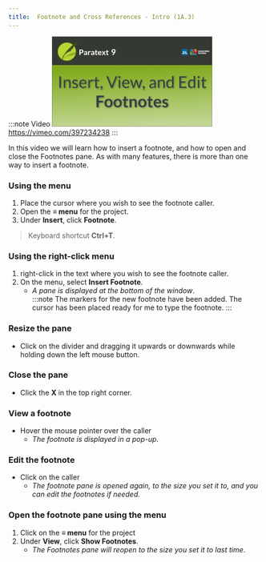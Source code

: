 ```yaml
---
title:  Footnote and Cross References - Intro (1A.3)
---
```


:::note Video
[![ ](../../media/1A.3.png)](https://vimeo.com/397234238)  
https://vimeo.com/397234238
:::

In this video we will learn how to insert a footnote, and how to open and close the Footnotes pane. As with many features, there is more than one way to insert a footnote. 
### Using the menu
1.  Place the cursor where you wish to see the footnote caller. 
1.  Open the **≡ menu** for the project. 
1.  Under **Insert**, click **Footnote**. 
>Keyboard shortcut **Ctrl+T**.

### Using the right-click menu
1.  right-click in the text where you wish to see the footnote caller. 
1.  On the menu, select **Insert Footnote**.   
    - *A pane is displayed at the bottom of the window*.   
:::note
The markers for the new footnote have been added. 
The cursor has been placed ready for me to type the footnote. 
:::
### Resize the pane
-  Click on the divider and dragging it upwards or downwards while holding down the left mouse button. 
### Close the pane
-  Click the **X** in the top right corner.
### View a footnote
-  Hover the mouse pointer over the caller  
    -  *The footnote is displayed in a pop-up.* 
### Edit the footnote
-  Click on the caller
    -  *The footnote pane is opened again, to the size you set it to, and you can edit the footnotes if needed.*
### Open the footnote pane using the menu
1.  Click on the **≡ menu** for the project  
1.  Under **View**, click **Show Footnotes**.   
    -  *The Footnotes pane will reopen to the size you set it to last time*. 

